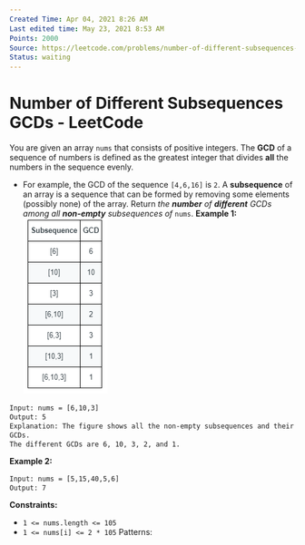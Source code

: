 ```yaml
---
Created Time: Apr 04, 2021 8:26 AM
Last edited time: May 23, 2021 8:53 AM
Points: 2000
Source: https://leetcode.com/problems/number-of-different-subsequences-gcds/
Status: waiting
---
```


# Number of Different Subsequences GCDs - LeetCode

You are given an array `nums` that consists of positive integers.
The **GCD** of a sequence of numbers is defined as the greatest integer that divides **all** the numbers in the sequence evenly.
- For example, the GCD of the sequence `[4,6,16]` is `2`.
A **subsequence** of an array is a sequence that can be formed by removing some elements (possibly none) of the array.
Return *the **number** of **different** GCDs among all **non-empty** subsequences of* `nums`.
**Example 1:**
![Number%20of%20Different%20Subsequences%20GCDs%20-%20LeetCode%206c4b9cf78ce94ab8bc2a8875778170aa/image-1.png](Number%20of%20Different%20Subsequences%20GCDs%20-%20LeetCode%206c4b9cf78ce94ab8bc2a8875778170aa/image-1.png)
```
Input: nums = [6,10,3]
Output: 5
Explanation: The figure shows all the non-empty subsequences and their GCDs.
The different GCDs are 6, 10, 3, 2, and 1.
```
**Example 2:**
```
Input: nums = [5,15,40,5,6]
Output: 7
```
**Constraints:**
- `1 <= nums.length <= 105`
- `1 <= nums[i] <= 2 * 105`
Patterns: 